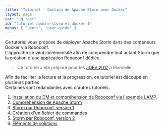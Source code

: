 ```yaml
---
title: "Tutoriel - Gestion de Apache Storm avec Docker"
layout: page
cat: "ug-last"
id: "tutoriel-apache-storm-et-docker-1"
menus: [ "users", "user-guide" ]
---
```


Ce tutoriel vous propose de déployer Apache Storm dans des conteneurs Docker via Roboconf.  
L'approche se veut incrémentale afin de comprendre tout autant Storm que la création
d'une application Roboconf dédiée.

> Ce tutoriel a été préparé pour les [JDEV 2017](http://devlog.cnrs.fr/jdev2017/t5.a08) à Marseille.

Afin de faciliter la lecture et la progression, ce tutoriel est découpé en plusieurs parties.  
Certaines sont redandantes avec d'autres tutoriels.

1. [Installation du DM et compréhension de Roboconf via l'exemple LAMP](tutoriel-apache-storm-et-docker-2.html).
2. [Compréhension de Apache Storm](tutoriel-apache-storm-et-docker-3.html)
3. [Storm par Roboconf, version 1](tutoriel-apache-storm-et-docker-4.html)
4. [Création d'un fichier de commandes](tutoriel-apache-storm-et-docker-5.html)
5. [Storm par Roboconf, version 2](tutoriel-apache-storm-et-docker-6.html)
6. [Éléments de solutions](tutoriel-apache-storm-et-docker-7.html)
